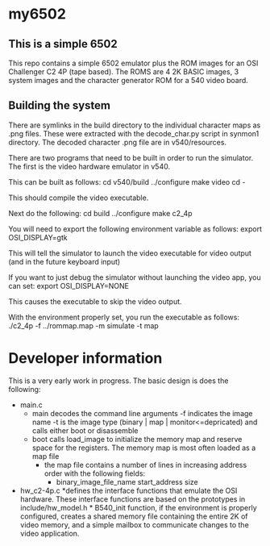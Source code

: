 # my6502 #
## This is a simple 6502 ##
This repo contains a simple 6502 emulator plus the ROM images for an OSI Challenger C2 4P (tape based).
The ROMS are 4 2K BASIC images, 3 system images and the character generator ROM for a 540 video board.

## Building the system ##
There are symlinks in the build directory to the individual character maps as .png files. These were extracted
with the decode_char.py script in synmon1 directory. The decoded character .png file are in v540/resources.

There are two programs that need to be built in order to run the simulator. The first is the video hardware emulator
in v540.

This can be built as follows:
	cd v540/build
	../configure
	make video
	cd -

This should compile the video executable.

Next do the following:
	cd build
	../configure
	make c2_4p

You will need to export the following environment variable as follows:
	export OSI_DISPLAY=gtk

This will tell the simulator to launch the video executable for video output (and in the future keyboard input)

If you want to just debug the simulator without launching the video app, you can set:
	export OSI_DISPLAY=NONE

This causes the executable to skip the video output.

With the environment properly set, you run the executable as follows:
	./c2_4p -f ../rommap.map -m simulate -t map

# Developer information #

This is a very early work in progress. The basic design is does the following:
- main.c
	* main decodes the command line arguments -f indicates the image name -t is the image type (binary | map | monitor<=depricated) and calls either boot or disassemble
	* boot calls load_image to initialize the memory map and reserve space for the registers. The memory map is most often loaded as a map file
		* the map file contains a number of lines in increasing address order with the following fields:
			* binary_image_file_name start_address size
- hw_c2-4p.c
	*defines the interface functions that emulate the OSI hardware. These interface functions are based on the prototypes in include/hw_model.h
		* B540_init function, if the environment is properly configured, creates a shared memory file containing the entire 2K of video memory, and  a simple mailbox to communicate changes to the video application.




